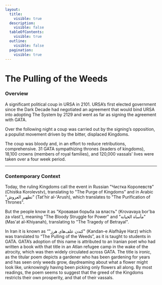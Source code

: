 ```yaml
---
layout:
  title:
    visible: true
  description:
    visible: false
  tableOfContents:
    visible: true
  outline:
    visible: false
  pagination:
    visible: true
---
```


# The Pulling of the Weeds

### Overview

A significant political coup in URSA in 2101. URSA’s first elected government since the Dark Decade had negotiated an agreement that would bind URSA into adopting The System by 2129 and went as far as signing the agreement with GATA.

Over the following night a coup was carried out by the signing’s opposition, a populist movement driven by the bitter, displaced Kingdoms.

The coup was bloody and, in an effort to reduce retributions, comprehensive. 31 GATA sympathizing thrones (leaders of kingdoms), 18,100 crowns (members of royal families), and 120,000 vassals’ lives were taken over a four week period.

***

### Contemporary Context

Today, the ruling Kingdoms call the event in Russian "Чистка Королевств" (Chistka Korolevstv), translating to "The Purge of Kingdoms” and in Arabic "تطهير العروش" (Tat'hir al-'Arush), which translates to "The Purification of Thrones".

But the people know it as "Кровавая борьба за власть" (Krovavaya bor'ba za vlast'), meaning "The Bloody Struggle for Power" and "مأساة الخيانة" (Mas'at al-Khiyanah), translating to "The Tragedy of Betrayal".

In Iran it is known as “"کندن علف‌های هرز" (Kandan-e Alafhāye Harz) which was translated to “The Pulling of the Weeds”, as it is taught to students in GATA. GATA’s adoption of this name is attributed to an Iranian poet who had written a book with that title in an Atlan refugee camp in the wake of the atrocity, which was then widely circulated across GATA. The title is ironic, as the titular poem depicts a gardener who has been gardening for years and has seen only weeds grow, daydreaming about what a flower might look like, unknowingly having been picking only flowers all along. By most readings, the poem seems to suggest that the greed of the Kingdoms restricts their own prosperity, and that of their vassals.
